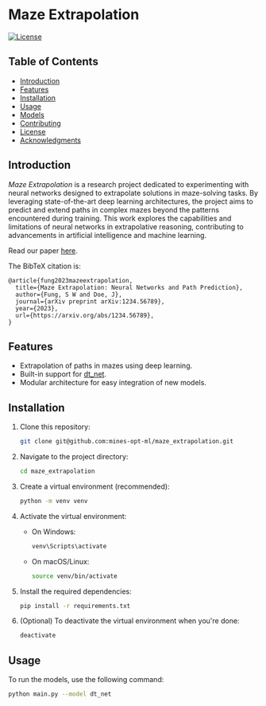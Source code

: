 # Maze Extrapolation

[![License](https://img.shields.io/badge/license-MIT-blue.svg)](LICENSE)

## Table of Contents
- [Introduction](#introduction)
- [Features](#features)
- [Installation](#installation)
- [Usage](#usage)
- [Models](#models)
- [Contributing](#contributing)
- [License](#license)
- [Acknowledgments](#acknowledgments)

## Introduction

*Maze Extrapolation* is a research project dedicated to experimenting with neural networks designed to extrapolate solutions in maze-solving tasks. By leveraging state-of-the-art deep learning architectures, the project aims to predict and extend paths in complex mazes beyond the patterns encountered during training. This work explores the capabilities and limitations of neural networks in extrapolative reasoning, contributing to advancements in artificial intelligence and machine learning.

Read our paper [here](INSERT_UPDATED_LINK_HERE).

The BibTeX citation is:

    @article{fung2023mazeextrapolation,
      title={Maze Extrapolation: Neural Networks and Path Prediction},
      author={Fung, S W and Doe, J},
      journal={arXiv preprint arXiv:1234.56789},
      year={2023},
      url={https://arxiv.org/abs/1234.56789},
    }

## Features
- Extrapolation of paths in mazes using deep learning.
- Built-in support for [dt_net](https://github.com/aks2203/deep-thinking).
- Modular architecture for easy integration of new models.

## Installation
1. Clone this repository:
    ```bash
    git clone git@github.com:mines-opt-ml/maze_extrapolation.git
    ```
2. Navigate to the project directory:
    ```bash
    cd maze_extrapolation
    ```
3. Create a virtual environment (recommended):
    ```bash
    python -m venv venv
    ```
4. Activate the virtual environment:
   - On Windows:
     ```bash
     venv\Scripts\activate
     ```
   - On macOS/Linux:
     ```bash
     source venv/bin/activate
     ```
5. Install the required dependencies:
    ```bash
    pip install -r requirements.txt
    ```

6. (Optional) To deactivate the virtual environment when you're done:
    ```bash
    deactivate
    ```

## Usage
To run the models, use the following command:
```bash
python main.py --model dt_net
